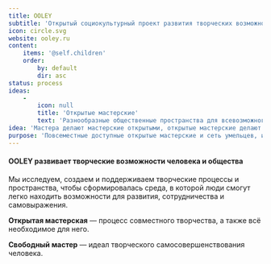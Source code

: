 ```yaml
---
title: OOLEY
subtitle: 'Открытый социокультурный проект развития творческих возможностей человека и общества'
icon: circle.svg
website: ooley.ru
content:
    items: '@self.children'
    order:
        by: default
        dir: asc
status: process
ideas:
    -
        icon: null
        title: 'Открытые мастерские'
        text: 'Разнообразные общественные пространства для всевозможного совместного творчества'
idea: 'Мастера делают мастерские открытыми, открытые мастерские делают мастеров свободными'
purpose: 'Повсеместные доступные открытые мастерские и сеть умельцев, использующих их для саморазвития и творческого самовыражения.'
---
```


#### OOLEY развивает творческие возможности человека и общества

Мы исследуем, создаем и поддерживаем творческие процессы и пространства, чтобы сформировалась среда, в которой люди смогут легко находить возможности для развития, сотрудничества и самовыражения.


**Открытая мастерская** — процесс совместного творчества, а также всё необходимое для него.

**Свободный мастер** — идеал творческого самосовершенствования человека.
